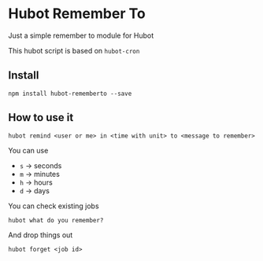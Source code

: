 # Hubot Remember To

Just a simple remember to module for Hubot

This hubot script is based on `hubot-cron`

## Install

```
npm install hubot-rememberto --save
```

## How to use it

```
hubot remind <user or me> in <time with unit> to <message to remember>
```

You can use

 * `s` -> seconds
 * `m` -> minutes
 * `h` -> hours
 * `d` -> days

You can check existing jobs

```
hubot what do you remember?
```

And drop things out

```
hubot forget <job id>
```

